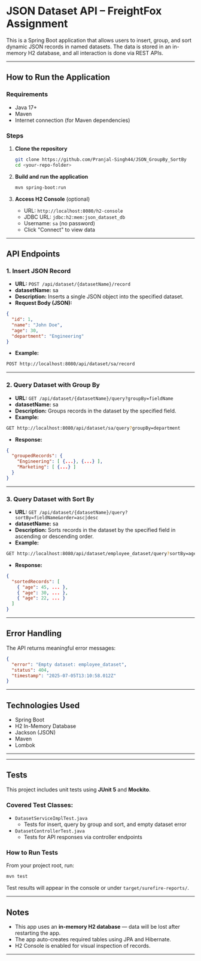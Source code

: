 # JSON Dataset API – FreightFox Assignment

This is a Spring Boot application that allows users to insert, group, and sort dynamic JSON records in named datasets. The data is stored in an in-memory H2 database, and all interaction is done via REST APIs.

---

## How to Run the Application

### Requirements

- Java 17+
- Maven
- Internet connection (for Maven dependencies)

### Steps

1. **Clone the repository**

   ```bash
   git clone https://github.com/Pranjal-Singh44/JSON_GroupBy_SortBy
   cd <your-repo-folder>
   ```

2. **Build and run the application**

   ```bash
   mvn spring-boot:run
   ```

3. **Access H2 Console** (optional)
   - URL: `http://localhost:8080/h2-console`
   - JDBC URL: `jdbc:h2:mem:json_dataset_db`
   - Username: `sa` (no password)
   - Click "Connect" to view data

---

## API Endpoints

### 1. Insert JSON Record

- **URL:** `POST /api/dataset/{datasetName}/record`
- **datasetName:** sa
- **Description:** Inserts a single JSON object into the specified dataset.
- **Request Body (JSON):**

```json
{
  "id": 1,
  "name": "John Doe",
  "age": 30,
  "department": "Engineering"
}
```

- **Example:**

```bash
POST http://localhost:8080/api/dataset/sa/record
```

---

### 2. Query Dataset with Group By

- **URL:** `GET /api/dataset/{datasetName}/query?groupBy=fieldName`
- **datasetName:** sa
- **Description:** Groups records in the dataset by the specified field.
- **Example:**

```bash
GET http://localhost:8080/api/dataset/sa/query?groupBy=department
```

- **Response:**

```json
{
  "groupedRecords": {
    "Engineering": [ {...}, {...} ],
    "Marketing": [ {...} ]
  }
}
```

---

### 3. Query Dataset with Sort By

- **URL:** `GET /api/dataset/{datasetName}/query?sortBy=fieldName&order=asc|desc`
- **datasetName:** sa
- **Description:** Sorts records in the dataset by the specified field in ascending or descending order.
- **Example:**

```bash
GET http://localhost:8080/api/dataset/employee_dataset/query?sortBy=age&order=desc
```

- **Response:**

```json
{
  "sortedRecords": [
    { "age": 45, ... },
    { "age": 30, ... },
    { "age": 22, ... }
  ]
}
```

---

## Error Handling

The API returns meaningful error messages:

```json
{
  "error": "Empty dataset: employee_dataset",
  "status": 404,
  "timestamp": "2025-07-05T13:10:58.012Z"
}
```

---

## Technologies Used

- Spring Boot
- H2 In-Memory Database
- Jackson (JSON)
- Maven
- Lombok

---

---

## Tests

This project includes unit tests using **JUnit 5** and **Mockito**.

### Covered Test Classes:

- `DatasetServiceImplTest.java`
  - Tests for insert, query by group and sort, and empty dataset error
- `DatasetControllerTest.java`
  - Tests for API responses via controller endpoints

### How to Run Tests

From your project root, run:

```bash
mvn test
```

Test results will appear in the console or under `target/surefire-reports/`.

---

## Notes

- This app uses an **in-memory H2 database** — data will be lost after restarting the app.
- The app auto-creates required tables using JPA and Hibernate.
- H2 Console is enabled for visual inspection of records.

---

